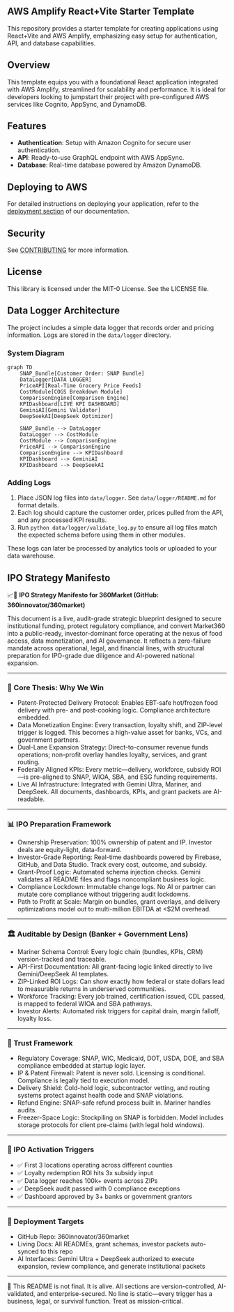 ## AWS Amplify React+Vite Starter Template

This repository provides a starter template for creating applications using React+Vite and AWS Amplify, emphasizing easy setup for authentication, API, and database capabilities.

## Overview

This template equips you with a foundational React application integrated with AWS Amplify, streamlined for scalability and performance. It is ideal for developers looking to jumpstart their project with pre-configured AWS services like Cognito, AppSync, and DynamoDB.

## Features

- **Authentication**: Setup with Amazon Cognito for secure user authentication.
- **API**: Ready-to-use GraphQL endpoint with AWS AppSync.
- **Database**: Real-time database powered by Amazon DynamoDB.

## Deploying to AWS

For detailed instructions on deploying your application, refer to the [deployment section](https://docs.amplify.aws/react/start/quickstart/#deploy-a-fullstack-app-to-aws) of our documentation.

## Security

See [CONTRIBUTING](CONTRIBUTING.md#security-issue-notifications) for more information.

## License

This library is licensed under the MIT-0 License. See the LICENSE file.
## Data Logger Architecture

The project includes a simple data logger that records order and pricing information. Logs are stored in the `data/logger` directory.

### System Diagram

```mermaid
graph TD
    SNAP_Bundle[Customer Order: SNAP Bundle]
    DataLogger[DATA LOGGER]
    PriceAPI[Real-Time Grocery Price Feeds]
    CostModule[COGS Breakdown Module]
    ComparisonEngine[Comparison Engine]
    KPIDashboard[LIVE KPI DASHBOARD]
    GeminiAI[Gemini Validator]
    DeepSeekAI[DeepSeek Optimizer]

    SNAP_Bundle --> DataLogger
    DataLogger --> CostModule
    CostModule --> ComparisonEngine
    PriceAPI --> ComparisonEngine
    ComparisonEngine --> KPIDashboard
    KPIDashboard --> GeminiAI
    KPIDashboard --> DeepSeekAI
```

### Adding Logs

1. Place JSON log files into `data/logger`. See `data/logger/README.md` for format details.
2. Each log should capture the customer order, prices pulled from the API, and any processed KPI results.
3. Run `python data/logger/validate_log.py` to ensure all log files match the expected schema before using them in other modules.

These logs can later be processed by analytics tools or uploaded to your data warehouse.

## IPO Strategy Manifesto

📈📘 **IPO Strategy Manifesto for 360Market (GitHub: 360innovator/360market)**

This document is a live, audit-grade strategic blueprint designed to secure institutional funding, protect regulatory compliance, and convert Market360 into a public-ready, investor-dominant force operating at the nexus of food access, data monetization, and AI governance. It reflects a zero-failure mandate across operational, legal, and financial lines, with structural preparation for IPO-grade due diligence and AI-powered national expansion.

---

### 🧠 Core Thesis: Why We Win
- Patent-Protected Delivery Protocol: Enables EBT-safe hot/frozen food delivery with pre- and post-cooking logic. Compliance architecture embedded.
- Data Monetization Engine: Every transaction, loyalty shift, and ZIP-level trigger is logged. This becomes a high-value asset for banks, VCs, and government partners.
- Dual-Lane Expansion Strategy: Direct-to-consumer revenue funds operations; non-profit overlay handles loyalty, services, and grant routing.
- Federally Aligned KPIs: Every metric—delivery, workforce, subsidy ROI—is pre-aligned to SNAP, WIOA, SBA, and ESG funding requirements.
- Live AI Infrastructure: Integrated with Gemini Ultra, Mariner, and DeepSeek. All documents, dashboards, KPIs, and grant packets are AI-readable.

---

### 📊 IPO Preparation Framework
- Ownership Preservation: 100% ownership of patent and IP. Investor deals are equity-light, data-forward.
- Investor-Grade Reporting: Real-time dashboards powered by Firebase, GitHub, and Data Studio. Track every cost, outcome, and subsidy.
- Grant-Proof Logic: Automated schema injection checks. Gemini validates all README files and flags noncompliant business logic.
- Compliance Lockdown: Immutable change logs. No AI or partner can mutate core compliance without triggering audit lockdowns.
- Path to Profit at Scale: Margin on bundles, grant overlays, and delivery optimizations model out to multi-million EBITDA at <$2M overhead.

---

### 🏛️ Auditable by Design (Banker + Government Lens)
- Mariner Schema Control: Every logic chain (bundles, KPIs, CRM) version-tracked and traceable.
- API-First Documentation: All grant-facing logic linked directly to live Gemini/DeepSeek AI templates.
- ZIP-Linked ROI Logs: Can show exactly how federal or state dollars lead to measurable returns in underserved communities.
- Workforce Tracking: Every job trained, certification issued, CDL passed, is mapped to federal WIOA and SBA pathways.
- Investor Alerts: Automated risk triggers for capital drain, margin falloff, loyalty loss.

---

### 🔐 Trust Framework
- Regulatory Coverage: SNAP, WIC, Medicaid, DOT, USDA, DOE, and SBA compliance embedded at startup logic layer.
- IP & Patent Firewall: Patent is never sold. Licensing is conditional. Compliance is legally tied to execution model.
- Delivery Shield: Cold-hold logic, subcontractor vetting, and routing systems protect against health code and SNAP violations.
- Refund Engine: SNAP-safe refund process built in. Mariner handles audits.
- Freezer-Space Logic: Stockpiling on SNAP is forbidden. Model includes storage protocols for client pre-claims (with legal hold windows).

---

### 🚀 IPO Activation Triggers
- ✅ First 3 locations operating across different counties
- ✅ Loyalty redemption ROI hits 3x subsidy input
- ✅ Data logger reaches 100k+ events across ZIPs
- ✅ DeepSeek audit passed with 0 compliance exceptions
- ✅ Dashboard approved by 3+ banks or government grantors

---

### 💼 Deployment Targets
- GitHub Repo: 360innovator/360market
- Living Docs: All READMEs, grant schemas, investor packets auto-synced to this repo
- AI Interfaces: Gemini Ultra + DeepSeek authorized to execute expansion, review compliance, and generate institutional packets

---

📢 This README is not final. It is alive. All sections are version-controlled, AI-validated, and enterprise-secured. No line is static—every trigger has a business, legal, or survival function. Treat as mission-critical.
